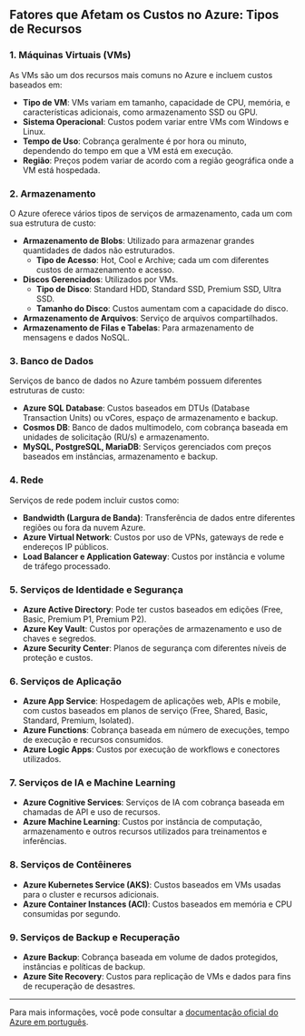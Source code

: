 ## Fatores que Afetam os Custos no Azure: Tipos de Recursos

### 1. **Máquinas Virtuais (VMs)**
As VMs são um dos recursos mais comuns no Azure e incluem custos baseados em:
- **Tipo de VM**: VMs variam em tamanho, capacidade de CPU, memória, e características adicionais, como armazenamento SSD ou GPU.
- **Sistema Operacional**: Custos podem variar entre VMs com Windows e Linux.
- **Tempo de Uso**: Cobrança geralmente é por hora ou minuto, dependendo do tempo em que a VM está em execução.
- **Região**: Preços podem variar de acordo com a região geográfica onde a VM está hospedada.

### 2. **Armazenamento**
O Azure oferece vários tipos de serviços de armazenamento, cada um com sua estrutura de custo:
- **Armazenamento de Blobs**: Utilizado para armazenar grandes quantidades de dados não estruturados.
  - **Tipo de Acesso**: Hot, Cool e Archive; cada um com diferentes custos de armazenamento e acesso.
- **Discos Gerenciados**: Utilizados por VMs.
  - **Tipo de Disco**: Standard HDD, Standard SSD, Premium SSD, Ultra SSD.
  - **Tamanho do Disco**: Custos aumentam com a capacidade do disco.
- **Armazenamento de Arquivos**: Serviço de arquivos compartilhados.
- **Armazenamento de Filas e Tabelas**: Para armazenamento de mensagens e dados NoSQL.

### 3. **Banco de Dados**
Serviços de banco de dados no Azure também possuem diferentes estruturas de custo:
- **Azure SQL Database**: Custos baseados em DTUs (Database Transaction Units) ou vCores, espaço de armazenamento e backup.
- **Cosmos DB**: Banco de dados multimodelo, com cobrança baseada em unidades de solicitação (RU/s) e armazenamento.
- **MySQL, PostgreSQL, MariaDB**: Serviços gerenciados com preços baseados em instâncias, armazenamento e backup.

### 4. **Rede**
Serviços de rede podem incluir custos como:
- **Bandwidth (Largura de Banda)**: Transferência de dados entre diferentes regiões ou fora da nuvem Azure.
- **Azure Virtual Network**: Custos por uso de VPNs, gateways de rede e endereços IP públicos.
- **Load Balancer e Application Gateway**: Custos por instância e volume de tráfego processado.

### 5. **Serviços de Identidade e Segurança**
- **Azure Active Directory**: Pode ter custos baseados em edições (Free, Basic, Premium P1, Premium P2).
- **Azure Key Vault**: Custos por operações de armazenamento e uso de chaves e segredos.
- **Azure Security Center**: Planos de segurança com diferentes níveis de proteção e custos.

### 6. **Serviços de Aplicação**
- **Azure App Service**: Hospedagem de aplicações web, APIs e mobile, com custos baseados em planos de serviço (Free, Shared, Basic, Standard, Premium, Isolated).
- **Azure Functions**: Cobrança baseada em número de execuções, tempo de execução e recursos consumidos.
- **Azure Logic Apps**: Custos por execução de workflows e conectores utilizados.

### 7. **Serviços de IA e Machine Learning**
- **Azure Cognitive Services**: Serviços de IA com cobrança baseada em chamadas de API e uso de recursos.
- **Azure Machine Learning**: Custos por instância de computação, armazenamento e outros recursos utilizados para treinamentos e inferências.

### 8. **Serviços de Contêineres**
- **Azure Kubernetes Service (AKS)**: Custos baseados em VMs usadas para o cluster e recursos adicionais.
- **Azure Container Instances (ACI)**: Custos baseados em memória e CPU consumidas por segundo.

### 9. **Serviços de Backup e Recuperação**
- **Azure Backup**: Cobrança baseada em volume de dados protegidos, instâncias e políticas de backup.
- **Azure Site Recovery**: Custos para replicação de VMs e dados para fins de recuperação de desastres.

---

Para mais informações, você pode consultar a [documentação oficial do Azure em português](https://docs.microsoft.com/pt-br/azure/?product=popular).

